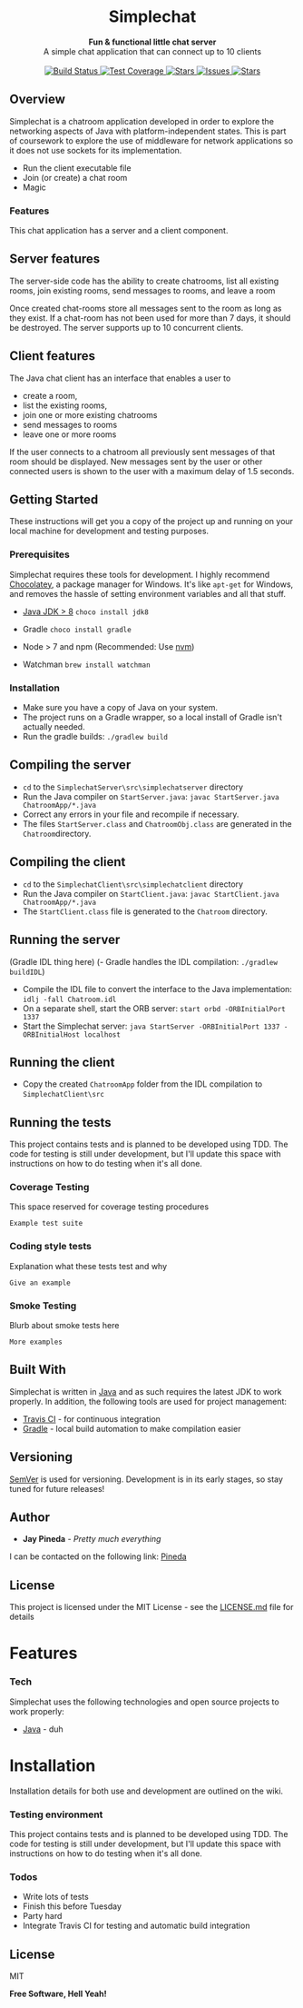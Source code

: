 <h1 align="center">Simplechat</h1>

<div align="center">
  <strong>Fun & functional little chat server</strong>
</div>
<div align="center">
  A simple chat application that can connect up to 10 clients
</div>

<br />
<div align="center">
  <!-- Build Status -->
  <a href="https://travis-ci.com/aicxe/java-simplechat">
    <img src="https://img.shields.io/travis/com/aicxe/java-simplechat/master.svg"
      alt="Build Status" />
  </a>
  <!-- Test Coverage -->
  <a href="https://coveralls.io/github/UniversityOfSaskatchewanCMPT371/term-project-team-1?branch=ID3Testing">
    <img src="https://img.shields.io/coveralls/github/UniversityOfSaskatchewanCMPT371/term-project-team-1/ID3Testing.svg"
      alt="Test Coverage" />
  </a>
  <!-- Stars -->
  <a href="https://github.com/aicxe/java-simplechat/stargazers">
    <img src="https://img.shields.io/github/stars/aicxe/java-simplechat.svg"
      alt="Stars" />
  </a>
  <!-- Issues -->
  <a href="https://github.com/aicxe/java-simplechat/issues">
    <img src="https://img.shields.io/github/issues/aicxe/java-simplechat.svg"
      alt="Issues" />
  </a>
  <!-- License -->
  <a href="https://github.com/aicxe/java-simplechat/blob/master/LICENSE">
    <img src="https://img.shields.io/github/license/aicxe/java-simplechat.svg"
      alt="Stars" />
  </a>
</div>

## Overview
Simplechat is a chatroom application developed in order to explore the networking aspects of Java with platform-independent states. This is part of coursework to explore the use of middleware for network applications so it does not use sockets for its implementation.

  - Run the client executable file
  - Join (or create) a chat room
  - Magic

### Features
This chat application has a server and a client component.

## Server features 
The server-side code has the ability to create chatrooms, list all existing rooms, join existing rooms, send messages to rooms, and leave a room

Once created chat-rooms store all messages sent to the room as long as they exist. If a chat-room has not been used for more than 7 days, it should be destroyed. The server supports up to 10 concurrent clients.

## Client features 
The Java chat client has an interface that enables a user to 
* create a room,
* list the existing rooms,
* join one or more existing chatrooms
* send messages to rooms
* leave one or more rooms

If the user connects to a chatroom all previously sent messages of that room should be displayed. New messages sent by the user or other connected users is shown to the user with a maximum delay of 1.5 seconds.

## Getting Started
These instructions will get you a copy of the project up and running on your local machine for development and testing purposes.

### Prerequisites
Simplechat requires these tools for development. I highly recommend [Chocolatey](https://chocolatey.org/), a package manager for Windows. It's like `apt-get` for Windows, and removes the hassle of setting environment variables and all that stuff.

- [Java JDK > 8](http://www.oracle.com/technetwork/java/javase/downloads/jdk8-downloads-2133151.html) `choco install jdk8`
- Gradle `choco install gradle`

- Node > 7 and npm (Recommended: Use [nvm](https://github.com/creationix/nvm))
- Watchman `brew install watchman`



### Installation

- Make sure you have a copy of Java on your system.
- The project runs on a Gradle wrapper, so a local install of Gradle isn't actually needed.
- Run the gradle builds:
`./gradlew build`

## Compiling the server
- `cd` to the `SimplechatServer\src\simplechatserver` directory
- Run the Java compiler on `StartServer.java`:
`javac StartServer.java ChatroomApp/*.java`
- Correct any errors in your file and recompile if necessary.
- The files `StartServer.class` and `ChatroomObj.class` are generated in the `Chatroom`directory.

## Compiling the client
- `cd` to the `SimplechatClient\src\simplechatclient` directory
- Run the Java compiler on `StartClient.java`: 
`javac StartClient.java ChatroomApp/*.java`
- The `StartClient.class` file is generated to the `Chatroom` directory. 

## Running the server
(Gradle IDL thing here)
(- Gradle handles the IDL compilation:
`./gradlew buildIDL`)
- Compile the IDL file to convert the interface to the Java implementation:
`idlj -fall Chatroom.idl`
- On a separate shell, start the ORB server:
`start orbd -ORBInitialPort 1337`
- Start the Simplechat server:
`java StartServer -ORBInitialPort 1337 -ORBInitialHost localhost`

## Running the client
- Copy the created `ChatroomApp` folder from the IDL compilation to `SimplechatClient\src`

## Running the tests

This project contains tests and is planned to be developed using TDD. The code for testing is still under development, but I'll update this space with instructions on how to do testing when it's all done.

### Coverage Testing
This space reserved for coverage testing procedures

```
Example test suite
```

### Coding style tests
Explanation what these tests test and why

```
Give an example
```

### Smoke Testing
Blurb about smoke tests here

```
More examples
```


## Built With
Simplechat is written in [Java] and as such requires the latest JDK to work properly. In addition, the following tools are used for project management:

* [Travis CI] - for continuous integration
* [Gradle] - local build automation to make compilation easier

## Versioning
[SemVer](http://semver.org/) is used for versioning. Development is in its early stages, so stay tuned for future releases!

## Author
* **Jay Pineda** - *Pretty much everything*

I can be contacted on the following link: [Pineda]

## License

This project is licensed under the MIT License - see the [LICENSE.md](../LICENSE.md) file for details

[//]: # (These are reference links used in the body of this note and get stripped out when the markdown processor does its job. There is no need to format nicely because it shouldn't be seen. Thanks SO - http://stackoverflow.com/questions/4823468/store-comments-in-markdown-syntax)

   [Gradle]: <https://gradle.org/>
   [Travis CI]: <https://travis-ci.com/>
   [Java]: <https://www.oracle.com/java/>

   [Pineda]: <mailto:jay.p@usask.ca>

















# Features


### Tech

Simplechat uses the following technologies and open source projects to work properly:
* [Java] - duh

# Installation
Installation details for both use and development are outlined on the wiki.  

### Testing environment
This project contains tests and is planned to be developed using TDD. The code for testing is still under development, but I'll update this space with instructions on how to do testing when it's all done.

### Todos

 - Write lots of tests
 - Finish this before Tuesday
 - Party hard
 - Integrate Travis CI for testing and automatic build integration

License
----

MIT

**Free Software, Hell Yeah!**

[//]: # (These are reference links used in the body of this note and get stripped out when the markdown processor does its job. There is no need to format nicely because it shouldn't be seen. Thanks SO - http://stackoverflow.com/questions/4823468/store-comments-in-markdown-syntax)

   [MySQL]: <https://www.mysql.com/>
   [Apache]: <https://httpd.apache.org/download.cgi>
